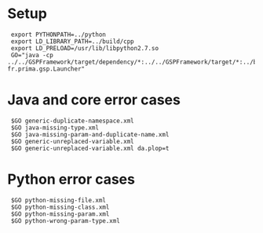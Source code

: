 
# Setup

     export PYTHONPATH=../python
     export LD_LIBRARY_PATH=../build/cpp
     export LD_PRELOAD=/usr/lib/libpython2.7.so
     GO="java -cp  ../../GSPFramework/target/dependency/*:../../GSPFramework/target/*:../build/java/GSPExampleJava.jar fr.prima.gsp.Launcher"    


# Java and core error cases

     $GO generic-duplicate-namespace.xml
     $GO java-missing-type.xml
     $GO java-missing-param-and-duplicate-name.xml
     $GO generic-unreplaced-variable.xml
     $GO generic-unreplaced-variable.xml da.plop=t


# Python error cases

     $GO python-missing-file.xml 
     $GO python-missing-class.xml 
     $GO python-missing-param.xml 
     $GO python-wrong-param-type.xml 


